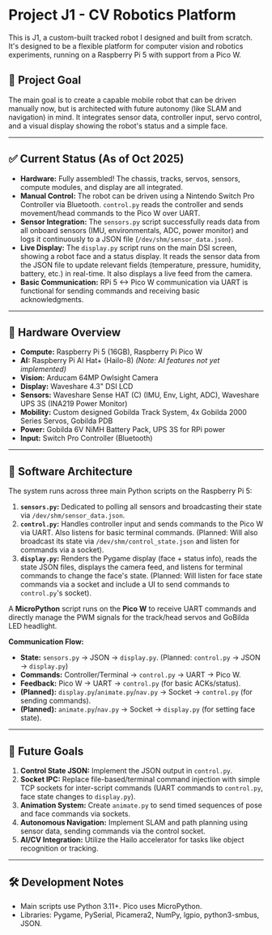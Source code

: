 # Project J1 - CV Robotics Platform


This is J1, a custom-built tracked robot I designed and built from scratch. It's designed to be a flexible platform for computer vision and robotics experiments, running on a Raspberry Pi 5 with support from a Pico W.

## 🧠 Project Goal

The main goal is to create a capable mobile robot that can be driven manually now, but is architected with future autonomy (like SLAM and navigation) in mind. It integrates sensor data, controller input, servo control, and a visual display showing the robot's status and a simple face.

---

## ✅ Current Status (As of Oct 2025)

* **Hardware:** Fully assembled! The chassis, tracks, servos, sensors, compute modules, and display are all integrated.
* **Manual Control:** The robot can be driven using a Nintendo Switch Pro Controller via Bluetooth. `control.py` reads the controller and sends movement/head commands to the Pico W over UART.
* **Sensor Integration:** The `sensors.py` script successfully reads data from all onboard sensors (IMU, environmentals, ADC, power monitor) and logs it continuously to a JSON file (`/dev/shm/sensor_data.json`).
* **Live Display:** The `display.py` script runs on the main DSI screen, showing a robot face and a status display. It reads the sensor data from the JSON file to update relevant fields (temperature, pressure, humidity, battery, etc.) in real-time. It also displays a live feed from the camera.
* **Basic Communication:** RPi 5 <-> Pico W communication via UART is functional for sending commands and receiving basic acknowledgments.

---

## 🧩 Hardware Overview

* **Compute:** Raspberry Pi 5 (16GB), Raspberry Pi Pico W
* **AI:** Raspberry Pi AI Hat+ (Hailo-8) *(Note: AI features not yet implemented)*
* **Vision:** Arducam 64MP Owlsight Camera
* **Display:** Waveshare 4.3" DSI LCD
* **Sensors:** Waveshare Sense HAT (C) (IMU, Env, Light, ADC), Waveshare UPS 3S (INA219 Power Monitor)
* **Mobility:** Custom designed Gobilda Track System, 4x Gobilda 2000 Series Servos, Gobilda PDB
* **Power:** Gobilda 6V NiMH Battery Pack, UPS 3S for RPi power
* **Input:** Switch Pro Controller (Bluetooth)

---

## 🧪 Software Architecture

The system runs across three main Python scripts on the Raspberry Pi 5:

1.  **`sensors.py`:** Dedicated to polling all sensors and broadcasting their state via `/dev/shm/sensor_data.json`.
2.  **`control.py`:** Handles controller input and sends commands to the Pico W via UART. Also listens for basic terminal commands. (Planned: Will also broadcast its state via `/dev/shm/control_state.json` and listen for commands via a socket).
3.  **`display.py`:** Renders the Pygame display (face + status info), reads the state JSON files, displays the camera feed, and listens for terminal commands to change the face's state. (Planned: Will listen for face state commands via a socket and include a UI to send commands to `control.py`'s socket).

A **MicroPython** script runs on the **Pico W** to receive UART commands and directly manage the PWM signals for the track/head servos and GoBilda LED headlight.

**Communication Flow:**
* **State:** `sensors.py` -> JSON -> `display.py`. (Planned: `control.py` -> JSON -> `display.py`)
* **Commands:** Controller/Terminal -> `control.py` -> UART -> Pico W.
* **Feedback:** Pico W -> UART -> `control.py` (for basic ACKs/status).
* **(Planned):** `display.py`/`animate.py`/`nav.py` -> Socket -> `control.py` (for sending commands).
* **(Planned):** `animate.py`/`nav.py` -> Socket -> `display.py` (for setting face state).

---

## 🚀 Future Goals

1.  **Control State JSON:** Implement the JSON output in `control.py`.
2.  **Socket IPC:** Replace file-based/terminal command injection with simple TCP sockets for inter-script commands (UART commands to `control.py`, face state changes to `display.py`).
3.  **Animation System:** Create `animate.py` to send timed sequences of pose and face commands via sockets.
4.  **Autonomous Navigation:** Implement SLAM and path planning using sensor data, sending commands via the control socket.
5.  **AI/CV Integration:** Utilize the Hailo accelerator for tasks like object recognition or tracking.

---

## 🛠️ Development Notes

* Main scripts use Python 3.11+. Pico uses MicroPython.
* Libraries: Pygame, PySerial, Picamera2, NumPy, lgpio, python3-smbus, JSON.
